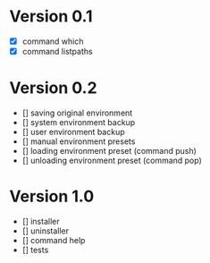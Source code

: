 # Version 0.1
 - [x] command which
 - [x] command listpaths

# Version 0.2
 - [] saving original environment
 - [] system environment backup
 - [] user environment backup
 - [] manual environment presets
 - [] loading environment preset (command push)
 - [] unloading environment preset (command pop)

# Version 1.0
 - [] installer
 - [] uninstaller
 - [] command help
 - [] tests
